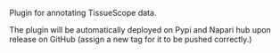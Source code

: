 Plugin for annotating TissueScope data.

The plugin will be automatically deployed on Pypi and Napari hub upon release on GitHub (assign a new tag for it to be pushed correctly.)